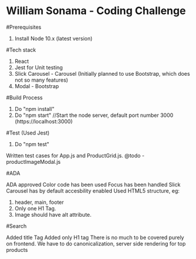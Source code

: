 # William Sonama - Coding Challenge

#Prerequisites

1) Install Node 10.x (latest version)

#Tech stack

1) React
2) Jest for Unit testing
3) Slick Carousel - Carousel (Initially planned to use Bootstrap, which does not so many features)
4) Modal - Bootstrap

#Build Process

1) Do "npm install"
2) Do "npm start" //Start the node server, default port number 3000 (https://localhost:3000)


#Test (Used Jest)

1) Do "npm test"

Written test cases for App.js and ProductGrid.js.
@todo - productImageModal.js


#ADA

ADA approved Color code has been used
Focus has been handled
Slick Carousel has by default accesbility enabled
Used HTML5 structure, eg:
1) header, main, footer
2) Only one H1 Tag.
3) Image should have alt attribute.


#Search

Added title Tag
Added only H1 tag
There is no much to be covered purely on frontend. We have to do canonicalization, server side rendering for top products

